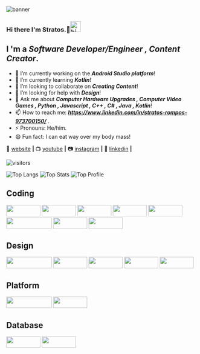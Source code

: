 ![banner](https://user-images.githubusercontent.com/64089173/103980891-66ae4b00-5189-11eb-8be3-1a865bd90a8d.png)
### Hi there I'm Stratos.👋<img src="https://user-images.githubusercontent.com/1303154/88677602-1635ba80-d120-11ea-84d8-d263ba5fc3c0.gif" width="28px" alt="hi">

## I 'm a __*Software Developer/Engineer , Content Creator*__.

- 🔭 I’m currently working on the __*Android Studio platform*__!
- 🌱 I’m currently learning __*Kotlin*__!
- 👯 I’m looking to collaborate on __*Creating Content*__!
- 🤔 I’m looking for help with __*Design*__!
- 💬 Ask me about __*Computer Hardware Upgrades , Computer Video Games , Python , Javascript , C++ , C# , Java , Kotlin*__!
- 📫 How to reach me: __*https://www.linkedin.com/in/stratos-rompos-973700150/*__ .
- ⚡ Pronouns: He/him.
- 😄 Fun fact: I can eat way over my body mass!


🏡 [website][website] **|**
📺 [youtube][youtube] **|** 
📷 [instagram][instagram] **|** 
👔 [linkedin][linkedin] **|**

[website]: https://super-heroes-quest.netlify.app
[youtube]: https://www.youtube.com/results?search_query=Stratos+Rompos
[instagram]: https://instagram.com/stratos_rompos
[linkedin]: https://www.linkedin.com/in/stratos-rompos-973700150/

![visitors](https://visitor-badge.glitch.me/badge?page_id=rompos.rompos)

![Top Langs](https://github-readme-stats.vercel.app/api/top-langs/?username=Rompos&langs_count=10&theme=react&layout=compact)
![Top Stats](https://github-readme-stats-git-masterrstaa-rickstaa.vercel.app/api?username=Rompos&theme=react)
![Top Profile](https://github-profile-summary-cards.vercel.app/api/cards/profile-details?username=Rompos&theme=vue)

## Coding
<p align="left">
    <img src="https://img.shields.io/badge/Python-FFD43B?style=for-the-badge&logo=python&logoColor=blue" width="90" height="30">
    <img src="https://img.shields.io/badge/CSS3-1572B6?style=for-the-badge&logo=css3&logoColor=white" width="90" height="30">
    <img src="https://img.shields.io/badge/HTML5-E34F26?style=for-the-badge&logo=html5&logoColor=white" width="90" height="30">
    <img src="https://img.shields.io/badge/C%23-239120?style=for-the-badge&logo=c-sharp&logoColor=white" width="90" height="30">
    <img src="https://img.shields.io/badge/C%2B%2B-00599C?style=for-the-badge&logo=c%2B%2B&logoColor=white" width="90" height="30">
    <img src="https://img.shields.io/badge/JavaScript-323330?style=for-the-badge&logo=javascript&logoColor=F7DF1E" width="120" height="30">
    <img src="https://img.shields.io/badge/Java-ED8B00?style=for-the-badge&logo=java&logoColor=white" width="90" height="30">
    <img src="https://img.shields.io/badge/Kotlin-0095D5?&style=for-the-badge&logo=kotlin&logoColor=white" width="90" height="30">
    
</p> 

## Design
<p align="left">
    <img src=https://img.shields.io/badge/Adobe%20Photoshop-31A8FF?style=for-the-badge&logo=Adobe%20Photoshop&logoColor=black width="120" height="30">
    <img src=https://img.shields.io/badge/blender-%23F5792A.svg?style=for-the-badge&logo=blender&logoColor=white width="90" height="30">
    <img src=https://img.shields.io/badge/gimp-5C5543?style=for-the-badge&logo=gimp&logoColor=white width="90" height="30">
    <img src=https://img.shields.io/badge/Inkscape-000000?style=for-the-badge&logo=Inkscape&logoColor=white width="90" height="30">
    <img src=https://img.shields.io/badge/Krita-203759?style=for-the-badge&logo=krita&logoColor=EEF37B width="90" height="30">
</p> 

## Platform
<p align="left">
    <img src=https://img.shields.io/badge/-Unreal%20Engine-313131?style=for-the-badge&logo=unreal-engine&logoColor=white width="120" height="30">
    <img src=https://img.shields.io/badge/Unity-100000?style=for-the-badge&logo=unity&logoColor=white width="90" height="30">
</p> 


## Database
<p align="left">
    <img src=https://img.shields.io/badge/MySQL-005C84?style=for-the-badge&logo=mysql&logoColor=white width="90" height="30">
    <img src=https://img.shields.io/badge/SQLite-07405E?style=for-the-badge&logo=sqlite&logoColor=white width="90" height="30">
</p> 
